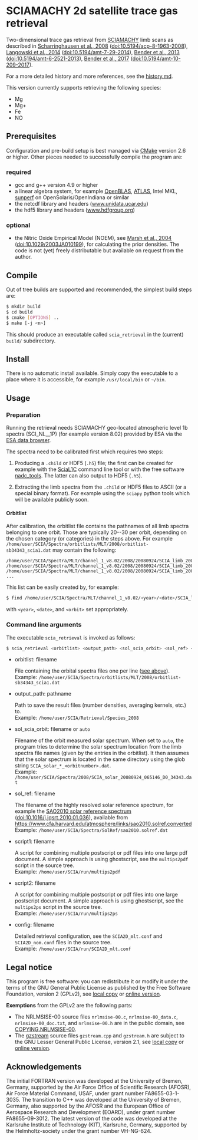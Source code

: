 # SCIAMACHY 2d satellite trace gas retrieval

Two-dimensional trace gas retrieval from
[SCIAMACHY](http://www.sciamachy.org) limb scans as described in
[Scharringhausen et al., 2008](http://www.atmos-chem-phys.net/8/1963/2008/)
([doi:10.5194/acp-8-1963-2008](http://dx.doi.org/10.5194/acp-8-1963-2008)),
[Langowski et al., 2014](http://www.atmos-meas-tech.net/7/29/2014/)
([doi:10.5194/amt-7-29-2014](http://dx.doi.org/10.5194/amt-7-29-2014)),
[Bender et al., 2013](http://www.atmos-meas-tech.net/6/2521/2013/)
([doi:10.5194/amt-6-2521-2013](http://dx.doi.org/10.5194/amt-6-2521-2013)),
[Bender et al., 2017](http://www.atmos-meas-tech.net/10/209/2017/)
([doi:10.5194/amt-10-209-2017](http://dx.doi.org/10.5194/amt-10-209-2017)).

For a more detailed history and more references,
see the [history.md](./history.md).

This version currently supports retrieving the following species:

- Mg
- Mg+
- Fe
- NO

## Prerequisites

Configuration and pre-build setup is best managed via [CMake](https://cmake.org)
version 2.6 or higher.
Other pieces needed to successfully compile the program are:

### required
- gcc and g++ version 4.9 or higher
- a linear algebra system, for example [OpenBLAS](http://www.openblas.net),
  [ATLAS](http://math-atlas.sourceforge.net), Intel MKL,
  [sunperf](https://docs.oracle.com/cd/E60778_01/html/E61993/sunperf-3p.html)
  on OpenSolaris/OpenIndiana or similar
- the netcdf library and headers (www.unidata.ucar.edu)
- the hdf5 library and headers (www.hdfgroup.org)

### optional
- the Nitric Oxide Empirical Model (NOEM), see
  [Marsh et al., 2004](http://onlinelibrary.wiley.com/doi/10.1029/2003JA010199/full)
  ([doi:10.1029/2003JA010199](http://dx.doi.org/10.1029/2003JA010199)),
  for calculating the prior densities.
  The code is not (yet) freely distributable but available on request from the author.

## Compile

Out of tree builds are supported and recommended, the simplest build steps are:

```sh
$ mkdir build
$ cd build
$ cmake [OPTIONS] ..
$ make [-j <n>]
```

This should produce an executable called `scia_retrieval` in the (current)
`build/` subdirectory.

## Install

There is no automatic install available. Simply copy the executable to a place
where it is accessible, for example `/usr/local/bin` or `~/bin`.

## Usage

### Preparation

Running the retrieval needs SCIAMACHY geo-located atmospheric level 1b spectra
(SCI\_NL\_\_1P) (for example version 8.02) provided by ESA via the
[ESA data browser](https://earth.esa.int/web/guest/data-access/browse-data-products).

The spectra need to be calibrated first which requires two steps:

1. Producing a `.child` or HDF5 (`.h5`) file;
   the first can be created for example with the
   [SciaL1C](https://earth.esa.int/web/guest/software-tools/content/-/article/scial1c-command-line-tool-4073)
   command line tool or with the free software
   [nadc\_tools](https://github.com/rmvanhees/nadc_tools).
   The latter can also output to HDF5 (`.h5`).

2. Extracting the limb spectra from the `.child` or HDF5 files to ASCII
   (or a special binary format). For example using the `sciapy` python tools
   which will be available publicly soon.

#### Orbitlist

After calibration, the orbitlist file contains the pathnames of all
limb spectra belonging to one orbit. Those are typically 20--30 per orbit,
depending on the chosen category (or categories) in the steps above.
For example `/home/user/SCIA/Spectra/orbitlists/MLT/2008/orbitlist-sb34343_scia1.dat`
may contain the following:

    /home/user/SCIA/Spectra/MLT/channel_1_v8.02/2008/20080924/SCIA_limb_20080924_070223_1_0_34343.dat
    /home/user/SCIA/Spectra/MLT/channel_1_v8.02/2008/20080924/SCIA_limb_20080924_070319_1_0_34343.dat
    /home/user/SCIA/Spectra/MLT/channel_1_v8.02/2008/20080924/SCIA_limb_20080924_070415_1_0_34343.dat
    ...

This list can be easily created by, for example:
```sh
$ find /home/user/SCIA/Spectra/MLT/channel_1_v8.02/<year>/<date>/SCIA_limb_*_<orbit>.dat > /home/user/SCIA/Spectra/orbitlists/MLT/<year>/orbitlist-sb<orbit>_scia1.dat
```
with `<year>`, `<date>`, and `<orbit>` set appropriately.

### Command line arguments

The executable `scia_retrieval` is invoked as follows:

```sh
$ scia_retrieval <orbitlist> <output_path> <sol_scia_orbit> <sol_ref> <script1> <script2> <config>
```

- orbitlist: filename

  File containing the orbital spectra files one per line ([see above](#orbitlist)).<br />
  Example: `/home/user/SCIA/Spectra/orbitlists/MLT/2008/orbitlist-sb34343_scia1.dat`

- output\_path: pathname

  Path to save the result files (number densities, averaging kernels, etc.) to.<br />
  Example: `/home/user/SCIA/Retrieval/Species_2008`

- sol\_scia\_orbit: filename or `auto`

  Filename of the orbit measured solar spectrum. When set to `auto`,
  the program tries to determine the solar spectrum location from the limb spectra
  file names (given by the entries in the orbitlist). It then assumes that the 
  solar spectrum is located in the same directory using the glob string
  `SCIA_solar_*_<orbitnumber>.dat`.<br />
  Example: `/home/user/SCIA/Spectra/2008/SCIA_solar_20080924_065146_D0_34343.dat`

- sol\_ref: filename

  The filename of the highly resolved solar reference spectrum, for example the
  [SAO2010 solar reference spectrum](http://www.sciencedirect.com/science/article/pii/S0022407310000610)
  ([doi:10.1016/j.jqsrt.2010.01.036](http://dx.doi.org/10.1016/j.jqsrt.2010.01.036)),
  available from
  https://www.cfa.harvard.edu/atmosphere/links/sao2010.solref.converted<br />
  Example: `/home/user/SCIA/Spectra/SolRef/sao2010.solref.dat`

- script1: filename

  A script for combining multiple postscript or pdf files into one large
  pdf document. A simple approach is using ghostscript, see the `multips2pdf`
  script in the source tree.<br />
  Example: `/home/user/SCIA/run/multips2pdf`

- script2: filename

  A script for combining multiple postscript or pdf files into one large
  postscript document. A simple approach is using ghostscript, see the `multips2ps`
  script in the source tree.<br />
  Example: `/home/user/SCIA/run/multips2ps`

- config: filename

  Detailed retrieval configuration, see the `SCIA2D_mlt.conf` and
  `SCIA2D_nom.conf` files in the source tree.<br />
  Example: `/home/user/SCIA/run/SCIA2D_mlt.conf`

## Legal notice

This program is free software: you can redistribute it or modify
it under the terms of the GNU General Public License as published by
the Free Software Foundation, version 2 (GPLv2), see [local copy](./COPYING.GPL2)
or [online version](http://www.gnu.org/licenses/gpl-2.0.html).

**Exemptions** from the GPLv2 are the following parts:

- The NRLMSISE-00 source files `nrlmsise-00.c`, `nrlmsise-00_data.c`,
  `nrlmsise-00_doc.txt`, and `nrlmsise-00.h` are in the public domain,
  see [COPYING.NRLMSISE-00](./COPYING.NRLMSISE-00).
- The [gzstream](http://www.cs.unc.edu/Research/compgeom/gzstream)
  source files `gzstream.cpp` and `gzstream.h` are subject
  to the GNU Lesser General Public License, version 2.1,
  see [local copy](./COPYING.gzstream) or
  [online version](http://www.gnu.org/licenses/lgpl-2.1.html).

## Acknowledgements

The initial FORTRAN version was developed at the University of Bremen, Germany,
supported by the Air Force Office of Scientific Research (AFOSR),
Air Force Material Command, USAF, under grant number FA8655-03-1-3035.
The transition to C++ was developed at the University of Bremen, Germany, also
supported by the AFOSR and the European Office of Aerospace Research and Development (EOARD),
under grant number FA8655-09-3012.
The latest version of the code was developed at the Karlsruhe Institute of Technology (KIT),
Karlsruhe, Germany, supported by the Helmholtz-society under the grant number VH-NG-624.
